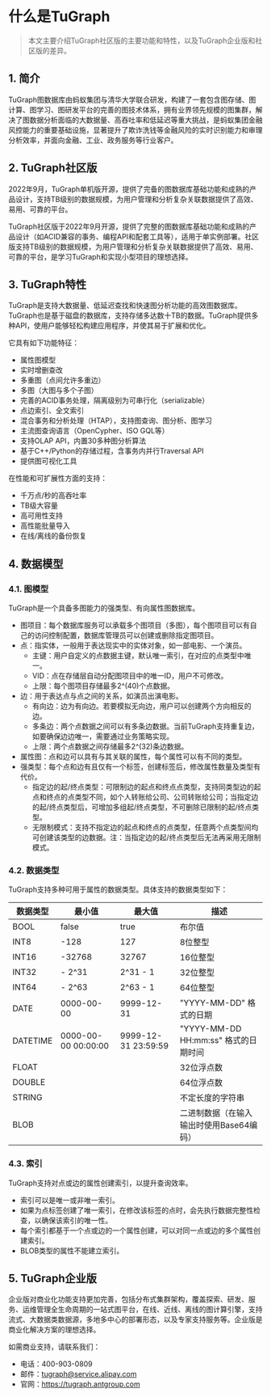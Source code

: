 # 什么是TuGraph

> 本文主要介绍TuGraph社区版的主要功能和特性，以及TuGraph企业版和社区版的差异。

## 1. 简介

TuGraph图数据库由蚂蚁集团与清华大学联合研发，构建了一套包含图存储、图计算、图学习、图研发平台的完善的图技术体系，拥有业界领先规模的图集群，解决了图数据分析面临的大数据量、高吞吐率和低延迟等重大挑战，是蚂蚁集团金融风控能力的重要基础设施，显著提升了欺诈洗钱等金融风险的实时识别能力和审理分析效率，并面向金融、工业、政务服务等行业客户。

## 2. TuGraph社区版

2022年9月，TuGraph单机版开源，提供了完备的图数据库基础功能和成熟的产品设计，支持TB级别的数据规模，为用户管理和分析复杂关联数据提供了高效、易用、可靠的平台。

TuGraph社区版于2022年9月开源，提供了完整的图数据库基础功能和成熟的产品设计（如ACID兼容的事务、编程API和配套工具等），适用于单实例部署。社区版支持TB级别的数据规模，为用户管理和分析复杂关联数据提供了高效、易用、可靠的平台，是学习TuGraph和实现小型项目的理想选择。

## 3. TuGraph特性

TuGraph是支持大数据量、低延迟查找和快速图分析功能的高效图数据库。TuGraph也是基于磁盘的数据库，支持存储多达数十TB的数据。TuGraph提供多种API，使用户能够轻松构建应用程序，并使其易于扩展和优化。

它具有如下功能特征：

- 属性图模型
- 实时增删查改
- 多重图（点间允许多重边）
- 多图（大图与多个子图）
- 完善的ACID事务处理，隔离级别为可串行化（serializable）
- 点边索引、全文索引
- 混合事务和分析处理（HTAP），支持图查询、图分析、图学习
- 主流图查询语言（OpenCypher、ISO GQL等）
- 支持OLAP API，内置30多种图分析算法
- 基于C++/Python的存储过程，含事务内并行Traversal API
- 提供图可视化工具

在性能和可扩展性方面的支持：

- 千万点/秒的高吞吐率
- TB级大容量
- 高可用性支持
- 高性能批量导入
- 在线/离线的备份恢复

## 4. 数据模型

### 4.1. 图模型

TuGraph是一个具备多图能力的强类型、有向属性图数据库。

- 图项目：每个数据库服务可以承载多个图项目（多图），每个图项目可以有自己的访问控制配置，数据库管理员可以创建或删除指定图项目。
- 点：指实体，一般用于表达现实中的实体对象，如一部电影、一个演员。
    - 主键：用户自定义的点数据主键，默认唯一索引，在对应的点类型中唯一。
    - VID：点在存储层自动分配图项目中的唯一ID，用户不可修改。
    - 上限：每个图项目存储最多2^(40)个点数据。
- 边：用于表达点与点之间的关系，如演员出演电影。
    - 有向边：边为有向边。若要模拟无向边，用户可以创建两个方向相反的边。
    - 多条边：两个点数据之间可以有多条边数据。当前TuGraph支持重复边，如要确保边边唯一，需要通过业务策略实现。
    - 上限：两个点数据之间存储最多2^(32)条边数据。
- 属性图：点和边可以具有与其关联的属性，每个属性可以有不同的类型。
- 强类型：每个点和边有且仅有一个标签，创建标签后，修改属性数量及类型有代价。
    - 指定边的起/终点类型：可限制边的起点和终点点类型，支持同类型边的起点和终点的点类型不同，如个人转账给公司、公司转账给公司；当指定边的起/终点类型后，可增加多组起/终点类型，不可删除已限制的起/终点类型。
    - 无限制模式：支持不指定边的起点和终点的点类型，任意两个点类型间均可创建该类型的边数据。注：当指定边的起/终点类型后无法再采用无限制模式。

### 4.2. 数据类型

TuGraph支持多种可用于属性的数据类型。具体支持的数据类型如下：

| **数据类型** | **最小值**          | **最大值**          | **描述**                            |
| ------------ | ------------------- | ------------------- | ----------------------------------- |
| BOOL         | false               | true                | 布尔值                              |
| INT8         | -128                | 127                 | 8位整型                          |
| INT16        | -32768              | 32767               | 16位整型                         |
| INT32        | - 2^31              | 2^31 - 1            | 32位整型                         |
| INT64        | - 2^63              | 2^63 - 1            | 64位整型                         |
| DATE         | 0000-00-00          | 9999-12-31          | "YYYY-MM-DD" 格式的日期             |
| DATETIME     | 0000-00-00 00:00:00 | 9999-12-31 23:59:59 | "YYYY-MM-DD HH:mm:ss" 格式的日期时间 |
| FLOAT        |                     |                     | 32位浮点数                       |
| DOUBLE       |                     |                     | 64位浮点数                       |
| STRING       |                     |                     | 不定长度的字符串                    |
| BLOB         |                     |                     | 二进制数据（在输入输出时使用Base64编码） |

### 4.3. 索引

TuGraph支持对点或边的属性创建索引，以提升查询效率。
- 索引可以是唯一或非唯一索引。
- 如果为点标签创建了唯一索引，在修改该标签的点时，会先执行数据完整性检查，以确保该索引的唯一性。
- 每个索引都基于一个点或边的一个属性创建，可以对同一点或边的多个属性创建索引。
- BLOB类型的属性不能建立索引。

## 5. TuGraph企业版

企业版对商业化功能支持更加完善，包括分布式集群架构，覆盖探索、研发、服务、运维管理全生命周期的一站式图平台，在线、近线、离线的图计算引擎，支持流式、大数据类数据源，多地多中心的部署形态，以及专家支持服务等。企业版是商业化解决方案的理想选择。

如需商业支持，请联系我们：

- 电话：400-903-0809
- 邮件：tugraph@service.alipay.com
- 官网：https://tugraph.antgroup.com
